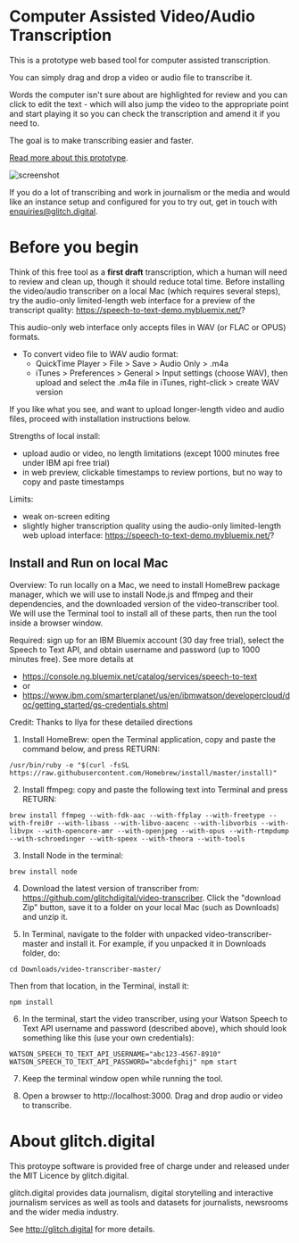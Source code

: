 # Computer Assisted Video/Audio Transcription 

This is a prototype web based tool for computer assisted transcription.

You can simply drag and drop a video or audio file to transcribe it.

Words the computer isn't sure about are highlighted for review and you can click to edit the text - which will also jump the video to the appropriate point and start playing it so you can check the transcription and amend it if you need to.

The goal is to make transcribing easier and faster.

[Read more about this prototype](https://medium.com/glitch-digital/preview-of-a-video-transcription-tool-452e043daef5).

![screenshot](https://raw.githubusercontent.com/glitchdigital/video-transcriber/master/screenshot.png)

If you do a lot of transcribing and work in journalism or the media and would like an instance setup and configured for you to try out, get in touch with <enquiries@glitch.digital>.

# Before you begin
Think of this free tool as a **first draft** transcription, which a human will need to review and clean up, though it should reduce total time. Before installing the video/audio transcriber on a local Mac (which requires several steps), try the audio-only limited-length web interface for a preview of the transcript quality: https://speech-to-text-demo.mybluemix.net/?

This audio-only web interface only accepts files in WAV (or FLAC or OPUS) formats.
- To convert video file to WAV audio format:
	- QuickTime Player > File > Save > Audio Only > .m4a
	- iTunes > Preferences > General > Input settings (choose WAV), then upload and select the .m4a file in iTunes, right-click > create WAV version

If you like what you see, and want to upload longer-length video and audio files, proceed with installation instructions below.

Strengths of local install: 
- upload audio or video, no length limitations (except 1000 minutes free under IBM api free trial)
- in web preview, clickable timestamps to review portions, but no way to copy and paste timestamps

Limits:
- weak on-screen editing
- slightly higher transcription quality using the audio-only limited-length web upload interface: https://speech-to-text-demo.mybluemix.net/?

## Install and Run on local Mac

Overview: To run locally on a Mac, we need to install HomeBrew package manager, which we will use to install Node.js and ffmpeg and their dependencies, and the downloaded version of the video-transcriber tool. We will use the Terminal tool to install all of these parts, then run the tool inside a browser window.

Required: sign up for an IBM Bluemix account (30 day free trial), select the Speech to Text API, and obtain username and password (up to 1000 minutes free). See more details at
- https://console.ng.bluemix.net/catalog/services/speech-to-text
- or
- https://www.ibm.com/smarterplanet/us/en/ibmwatson/developercloud/doc/getting_started/gs-credentials.shtml

Credit: Thanks to Ilya for these detailed directions

1) Install HomeBrew: open the Terminal application, copy and paste the command below, and press RETURN:
```
/usr/bin/ruby -e "$(curl -fsSL https://raw.githubusercontent.com/Homebrew/install/master/install)"
```

2) Install ffmpeg: copy and paste the following text into Terminal and press RETURN:
```
brew install ffmpeg --with-fdk-aac --with-ffplay --with-freetype --with-frei0r --with-libass --with-libvo-aacenc --with-libvorbis --with-libvpx --with-opencore-amr --with-openjpeg --with-opus --with-rtmpdump --with-schroedinger --with-speex --with-theora --with-tools
```

3) Install Node in the terminal:
```
brew install node
```

4) Download the latest version of transcriber from: https://github.com/glitchdigital/video-transcriber. Click the "download Zip" button, save it to a folder on your local Mac (such as Downloads) and unzip it.

5) In Terminal, navigate to the folder with unpacked video-transcriber-master and install it. For example, if you unpacked it in Downloads folder, do:
```
cd Downloads/video-transcriber-master/
```
Then from that location, in the Terminal, install it:
```
npm install
```
6) In the terminal, start the video transcriber, using your Watson Speech to Text API username and password (described above), which should look something like this (use your own credentials):
```
WATSON_SPEECH_TO_TEXT_API_USERNAME="abc123-4567-8910" WATSON_SPEECH_TO_TEXT_API_PASSWORD="abcdefghij" npm start 
```
7) Keep the terminal window open while running the tool.

8) Open a browser to http://localhost:3000. Drag and drop audio or video to transcribe.


# About glitch.digital

This protoype software is provided free of charge under and released under the MIT Licence by glitch.digital.

glitch.digital provides data journalism, digital storytelling and interactive journalism services as well as tools and datasets for journalists, newsrooms and the wider media industry.

See http://glitch.digital for more details.
